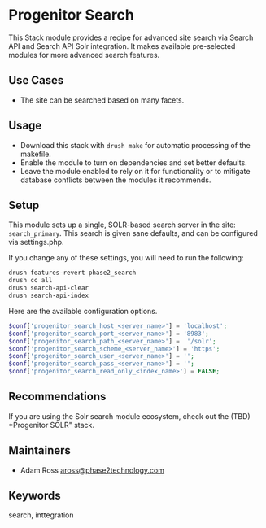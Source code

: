 # Progenitor Search

This Stack module provides a recipe for advanced site search via Search API and
Search API Solr integration. It makes available pre-selected modules for more 
advanced search features.

## Use Cases

* The site can be searched based on many facets.

## Usage

* Download this stack with `drush make` for automatic processing of the makefile.
* Enable the module to turn on dependencies and set better defaults.
* Leave the module enabled to rely on it for functionality or to mitigate database
  conflicts between the modules it recommends.

## Setup

This module sets up a single, SOLR-based search server in the site: `search_primary`.
This search is given sane defaults, and can be configured via settings.php.

If you change any of these settings, you will need to run the following:

```bash
drush features-revert phase2_search
drush cc all
drush search-api-clear
drush search-api-index
```

Here are the available configuration options.

```php
$conf['progenitor_search_host_<server_name>'] = 'localhost';
$conf['progenitor_search_port_<server_name>'] = '8983';
$conf['progenitor_search_path_<server_name>'] =  '/solr';
$conf['progenitor_search_scheme_<server_name>'] = 'https';
$conf['progenitor_search_user_<server_name>'] = '';
$conf['progenitor_search_pass_<server_name>'] = '';
$conf['progenitor_search_read_only_<index_name>'] = FALSE;
```

## Recommendations
If you are using the Solr search module ecosystem, check out the (TBD) *Progenitor SOLR" stack.

## Maintainers

* Adam Ross <aross@phase2technology.com>

## Keywords

search, inttegration
